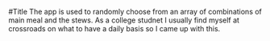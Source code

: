 #Title
The app is used to randomly choose from an array of combinations of main meal and the stews.
As a college studnet I usually find myself at crossroads on what to have a daily basis so I came up with this.
